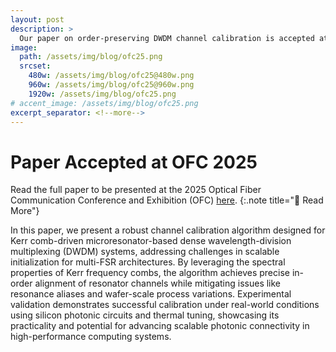 ```yaml
---
layout: post
description: >
  Our paper on order-preserving DWDM channel calibration is accepted at OFC 2025 and will be presented on April 2, 2025.
image:
  path: /assets/img/blog/ofc25.png
  srcset:
    480w: /assets/img/blog/ofc25@480w.png
    960w: /assets/img/blog/ofc25@960w.png
    1920w: /assets/img/blog/ofc25.png
# accent_image: /assets/img/blog/ofc25.png
excerpt_separator: <!--more-->
---
```


# Paper Accepted at OFC 2025

Read the full paper to be presented at the 2025 Optical Fiber Communication Conference and Exhibition (OFC) [here](/assets/files/wang_ofc25.pdf).
{:.note title="📄 Read More"}

In this paper, we present a robust channel calibration algorithm designed for Kerr comb-driven microresonator-based dense wavelength-division multiplexing (DWDM) systems, addressing challenges in scalable initialization for multi-FSR architectures. By leveraging the spectral properties of Kerr frequency combs, the algorithm achieves precise in-order alignment of resonator channels while mitigating issues like resonance aliases and wafer-scale process variations. Experimental validation demonstrates successful calibration under real-world conditions using silicon photonic circuits and thermal tuning, showcasing its practicality and potential for advancing scalable photonic connectivity in high-performance computing systems.

